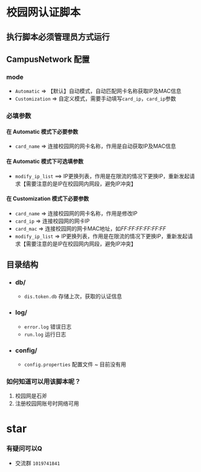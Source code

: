 # 校园网认证脚本

## 执行脚本必须管理员方式运行

## CampusNetwork 配置
### mode
+ `Automatic` => 【默认】自动模式，自动匹配网卡名称获取IP及MAC信息
+ `Customization` => 自定义模式，需要手动填写`card_ip`，`card_ip`参数
### 必填参数

#### 在 Automatic 模式下必要参数
- `card_name` => 连接校园网的网卡名称，作用是自动获取IP及MAC信息

#### 在 Automatic 模式下可选填参数
- `modify_ip_list` ==> IP更换列表，作用是在限流的情况下更换IP，重新发起请求【需要注意的是IP在校园网内网段，避免IP冲突】

#### 在 Customization 模式下必要参数
- `card_name` => 连接校园网的网卡名称，作用是修改IP
- `card_ip` => 连接校园网的网卡IP
- `card_mac` => 连接校园网的网卡MAC地址，如*FF:FF:FF:FF:FF:FF*
- `modify_ip_list` => IP更换列表，作用是在限流的情况下更换IP，重新发起请求【需要注意的是IP在校园网内网段，避免IP冲突】

## 目录结构

- ### db/ 
  * `dis.token.db` 存储上次，获取的认证信息

- ### log/
  * `error.log` 错误日志
  * `run.log` 运行日志

- ### config/
  * `config.properties` 配置文件 ~ 目前没有用
  


### 如何知道可以用该脚本呢？
1. 校园网是石斧
2. 注册校园网账号时网络可用

# star
### 有疑问可以Q 
* 交流群 `1019741841`
